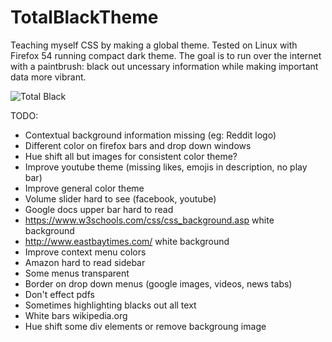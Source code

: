 # TotalBlackTheme

Teaching myself CSS by making a global theme. Tested on Linux
with Firefox 54 running compact dark theme. The goal is to run
over the internet with a paintbrush: black out uncessary
information while making important data more vibrant. 

![Total Black](http://i.imgur.com/L6xgpTd.jpg)

TODO:

- Contextual background information missing (eg: Reddit logo)
- Different color on firefox bars and drop down windows
- Hue shift all but images for consistent color theme?
- Improve youtube theme (missing likes, emojis in description,
        no play bar)
- Improve general color theme
- Volume slider hard to see (facebook, youtube)
- Google docs upper bar hard to read
- https://www.w3schools.com/css/css_background.asp white background
- http://www.eastbaytimes.com/ white background
- Improve context menu colors
- Amazon hard to read sidebar
- Some menus transparent
- Border on drop down menus (google images, videos, news tabs)
- Don't effect pdfs
- Sometimes highlighting blacks out all text
- White bars wikipedia.org
- Hue shift some div elements or remove backgroung image

